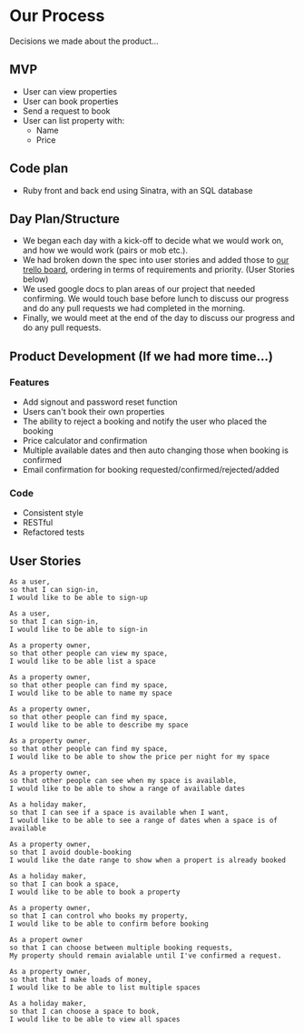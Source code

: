 # Our Process

Decisions we made about the product...

## MVP 

- User can view properties 
- User can book properties
- Send a request to book
- User can list property with:
  - Name
  - Price
  
## Code plan
- Ruby front and back end using Sinatra, with an SQL database

## Day Plan/Structure

* We began each day with a kick-off to decide what we would work on, and how we would work (pairs or mob etc.). 
* We had broken down the spec into user stories and added those to [our trello board](https://trello.com/b/hSAV4GE7/makersbnb), ordering in terms of requirements and priority. (User Stories below)
* We used google docs to plan areas of our project that needed confirming. We would touch base before lunch to discuss our progress and do any pull requests we had completed in the morning. 
* Finally, we would meet at the end of the day to discuss our progress and do any pull requests.

## Product Development (If we had more time...)

### Features

- Add signout and password reset function
- Users can't book their own properties
- The ability to reject a booking and notify the user who placed the booking
- Price calculator and confirmation
- Multiple available dates and then auto changing those when booking is confirmed
- Email confirmation for booking requested/confirmed/rejected/added

### Code

- Consistent style
- RESTful
- Refactored tests

## User Stories
```
As a user, 
so that I can sign-in,
I would like to be able to sign-up

As a user, 
so that I can sign-in,
I would like to be able to sign-in

As a property owner, 
so that other people can view my space,
I would like to be able list a space

As a property owner, 
so that other people can find my space,
I would like to be able to name my space 

As a property owner, 
so that other people can find my space,
I would like to be able to describe my space 

As a property owner, 
so that other people can find my space,
I would like to be able to show the price per night for my space 

As a property owner, 
so that other people can see when my space is available,
I would like to be able to show a range of available dates

As a holiday maker, 
so that I can see if a space is available when I want,
I would like to be able to see a range of dates when a space is of available

As a property owner,
so that I avoid double-booking
I would like the date range to show when a propert is already booked

As a holiday maker, 
so that I can book a space,
I would like to be able to book a property

As a property owner,
so that I can control who books my property,
I would like to be able to confirm before booking

As a propert owner 
so that I can choose between multiple booking requests,
My property should remain avialable until I've confirmed a request. 

As a property owner, 
so that that I make loads of money,
I would like to be able to list multiple spaces

As a holiday maker, 
so that I can choose a space to book,
I would like to be able to view all spaces
```



